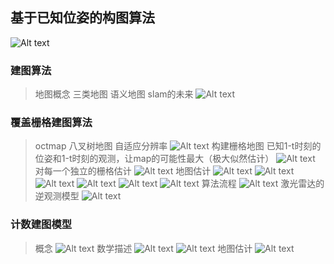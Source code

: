 ## 基于已知位姿的构图算法
![Alt text](image.png)

### 建图算法
> 地图概念 三类地图
> 语义地图 slam的未来
> ![Alt text](image-1.png)

### 覆盖栅格建图算法
> octmap 八叉树地图 自适应分辨率
> ![Alt text](image-2.png)
> 构建栅格地图
> 已知1-t时刻的位姿和1-t时刻的观测，让map的可能性最大（极大似然估计）
> ![Alt text](image-3.png)
> 对每一个独立的栅格估计
> ![Alt text](image-4.png)
> 地图估计
> ![Alt text](image-5.png)
> ![Alt text](image-6.png)
> ![Alt text](image-7.png)
> ![Alt text](image-8.png)
> ![Alt text](image-9.png)
> ![Alt text](image-10.png)
> 算法流程
> ![Alt text](image-11.png)
> 激光雷达的逆观测模型
> ![Alt text](image-12.png)

### 计数建图模型
> 概念
> ![Alt text](image-13.png)
> 数学描述
> ![Alt text](image-14.png)
> ![Alt text](image-15.png)
> 地图估计
> ![Alt text](image-16.png)
